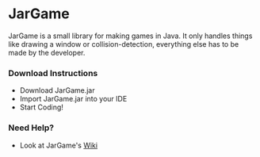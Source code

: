 # JarGame
JarGame is a small library for making games in Java. 
It only handles things like drawing a window or collision-detection, 
everything else has to be made by the developer.

### Download Instructions
* Download JarGame.jar
* Import JarGame.jar into your IDE
* Start Coding!


### Need Help?

* Look at JarGame's [Wiki](https://github.com/Joshyx/JarGame/wiki)

